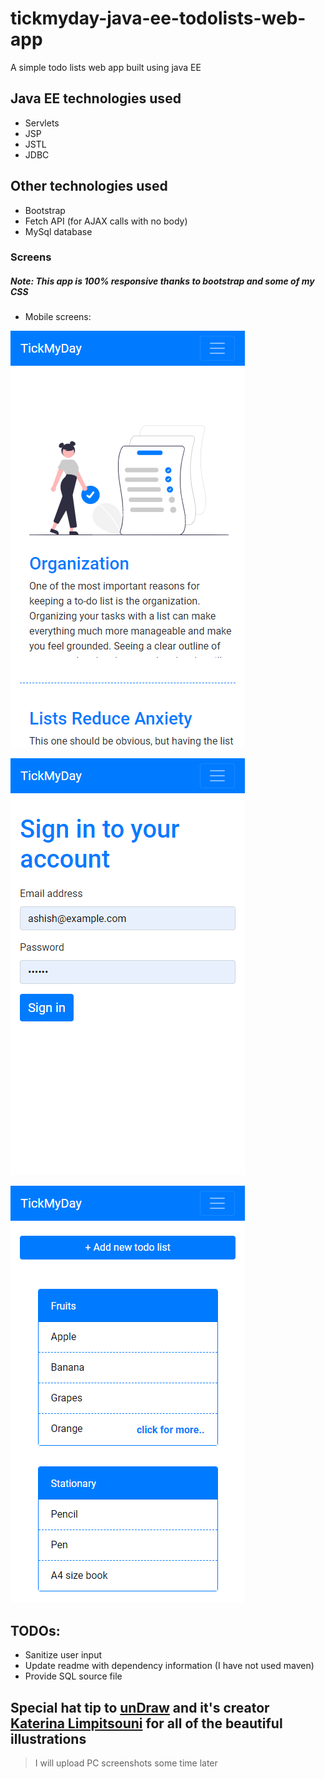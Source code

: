 # tickmyday-java-ee-todolists-web-app
 A simple todo lists web app built using java EE

## Java EE technologies used
* Servlets
* JSP
* JSTL
* JDBC

## Other technologies used
* Bootstrap
* Fetch API (for AJAX calls with no body)
* MySql database


### Screens

##### Note: This app is 100% responsive thanks to bootstrap and some of my CSS

* Mobile screens:

![Screenshot 0](screens/0.png)

![Screenshot 1](screens/1.png)

![Screenshot 2](screens/2.png)


## TODOs:

* Sanitize user input
* Update readme with dependency information (I have not used maven)
* Provide SQL source file

## Special hat tip to [unDraw](https://undraw.co) and it's creator [Katerina Limpitsouni](https://twitter.com/NinaLimpi?s=09) for all of the beautiful illustrations

> I will upload PC screenshots some time later


